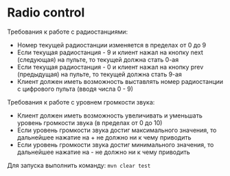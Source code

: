 # Radio control

Требования к работе с радиостанциями:

* Номер текущей радиостанции изменяется в пределах от 0 до 9
* Если текущая радиостанция - 9 и клиент нажал на кнопку next (следующая) на пульте, то текущей должна стать 0-ая
* Если текущая радиостанция - 0 и клиент нажал на кнопку prev (предыдущая) на пульте, то текущей должна стать 9-ая
* Клиент должен иметь возможность выставлять номер радиостанции с цифрового пульта (вводя числа 0 - 9)

Требования к работе с уровнем громкости звука:

* Клиент должен иметь возможность увеличивать и уменьшать уровень громкости звука (в пределах от 0 до 10)
* Если уровень громкости звука достиг максимального значения, то дальнейшее нажатие на + не должно ни к чему приводить
* Если уровень громкости звука достиг минимального значения, то дальнейшее нажатие на - не должно ни к чему приводить


Для запуска выполнить команду: ```mvn clear test```
